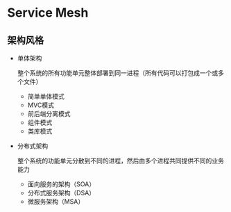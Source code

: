 # Service Mesh

## 架构风格

* 单体架构

    整个系统的所有功能单元整体部署到同一进程（所有代码可以打包成一个或多个文件）

  * 简单单体模式
  * MVC模式
  * 前后端分离模式
  * 组件模式
  * 类库模式

* 分布式架构

    整个系统的功能单元分散到不同的进程，然后由多个进程共同提供不同的业务能力

  * 面向服务的架构（SOA）
  * 分布式服务架构（DSA）
  * 微服务架构（MSA）
